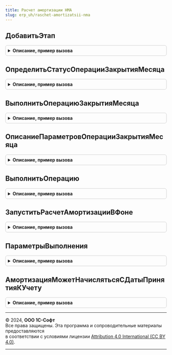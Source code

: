 ```yaml
---
title: Расчет амортизации НМА
slug: erp_uh/raschet-amortizatsii-nma
---
```



## ДобавитьЭтап
<details style="margin: 1em 0; padding: 0.5em; border: 1px solid #ccc; border-radius: 6px;">

<summary style="font-weight: bold; cursor: pointer;">Описание, пример вызова</summary>

```bsl

// Добавляет этап в таблицу этапов закрытия месяца.
// Элементы данной таблицы являются элементами второго уровня в дереве этапов в форме закрытия месяца.
//
// Параметры:
// 	ТаблицаЭтапов - (См. Обработки.ОперацииЗакрытияМесяца.ЗаполнитьОписаниеЭтаповЗакрытияМесяца)
// 	ТекущийРодитель - Строка - идентификатор группы.
Процедура ДобавитьЭтап(ТаблицаЭтапов,ТекущийРодитель) Экспорт
```

Пример вызова
```bsl
РасчетАмортизацииНМА.ДобавитьЭтап(ТаблицаЭтапов, ТекущийРодитель) 
```
</details>

## ОпределитьСтатусОперацииЗакрытияМесяца
<details style="margin: 1em 0; padding: 0.5em; border: 1px solid #ccc; border-radius: 6px;">

<summary style="font-weight: bold; cursor: pointer;">Описание, пример вызова</summary>

```bsl

// Опредяет статус операции "НачислениеАмортизацииНМА".
//
// Параметры:
//  ПараметрыОбработчика - Структура - Параметры обработчика
Процедура ОпределитьСтатусОперацииЗакрытияМесяца(ПараметрыОбработчика) Экспорт
```

Пример вызова
```bsl
РасчетАмортизацииНМА.ОпределитьСтатусОперацииЗакрытияМесяца(ПараметрыОбработчика) 
```
</details>

## ВыполнитьОперациюЗакрытияМесяца
<details style="margin: 1em 0; padding: 0.5em; border: 1px solid #ccc; border-radius: 6px;">

<summary style="font-weight: bold; cursor: pointer;">Описание, пример вызова</summary>

```bsl

// Выполняет операцию "НачислениеАмортизацииНМА".
//
// Параметры:
//  ПараметрыОбработчика - Структура - Параметры обработчика
Процедура ВыполнитьОперациюЗакрытияМесяца(ПараметрыОбработчика) Экспорт
```

Пример вызова
```bsl
РасчетАмортизацииНМА.ВыполнитьОперациюЗакрытияМесяца(ПараметрыОбработчика) 
```
</details>

## ОписаниеПараметровОперацииЗакрытияМесяца
<details style="margin: 1em 0; padding: 0.5em; border: 1px solid #ccc; border-radius: 6px;">

<summary style="font-weight: bold; cursor: pointer;">Описание, пример вызова</summary>

```bsl

// Формирует описание технологических параметров.
//
// Возвращаемое значение:
//  ТаблицаЗначений - Описание параметров операции закрытия месяца
Функция ОписаниеПараметровОперацииЗакрытияМесяца() Экспорт
```

Пример вызова
```bsl
Результат = РасчетАмортизацииНМА.ОписаниеПараметровОперацииЗакрытияМесяца() 
```
</details>

## ВыполнитьОперацию
<details style="margin: 1em 0; padding: 0.5em; border: 1px solid #ccc; border-radius: 6px;">

<summary style="font-weight: bold; cursor: pointer;">Описание, пример вызова</summary>

```bsl

// Выполняет расчет амортизации за указанный период.
//
// Параметры:
//  НачалоРасчета - Дата - Начало периода с которого требуется выполнить операцию
//  КонецРасчета - Дата - Конец периода по который требуется выполнить операцию
//  СписокОрганизаций - Массив из СправочникСсылка.Организации - Список организаций
//  ИдентификаторРасчета - УникальныйИдентификатор - идентификатор расчета
//
// Возвращаемое значение:
//  Структура - результат расчета амортизации:
// 		* ЕстьОшибки - Булево - Истина, если были зарегистрированы ошибки во время выполнения
// 		* ТекстОшибки - Строка - Текст ошибки
// 		* КоличествоДанных - Число - Количество объектов, по которым рассчитана амортизация
//
Функция ВыполнитьОперацию(НачалоРасчета, КонецРасчета, СписокОрганизаций, ИдентификаторРасчета) Экспорт
```

Пример вызова
```bsl
Результат = РасчетАмортизацииНМА.ВыполнитьОперацию(НачалоРасчета, КонецРасчета, СписокОрганизаций, ИдентификаторРасчета) 
```
</details>

## ЗапуститьРасчетАмортизацииВФоне
<details style="margin: 1em 0; padding: 0.5em; border: 1px solid #ccc; border-radius: 6px;">

<summary style="font-weight: bold; cursor: pointer;">Описание, пример вызова</summary>

```bsl

// Используется для расчета амортизации НМА в фоне.
//
// Параметры:
//  ПараметрыРасчета - см. ПараметрыВыполнения
//  ИдентификаторФормы - УникальныйИдентификатор -
//
// Возвращаемое значение:
//  см. ДлительныеОперации.ВыполнитьФункцию
//
Функция ЗапуститьРасчетАмортизацииВФоне(ПараметрыРасчета, ИдентификаторФормы) Экспорт
```

Пример вызова
```bsl
Результат = РасчетАмортизацииНМА.ЗапуститьРасчетАмортизацииВФоне(ПараметрыРасчета, ИдентификаторФормы) 
```
</details>

## ПараметрыВыполнения
<details style="margin: 1em 0; padding: 0.5em; border: 1px solid #ccc; border-radius: 6px;">

<summary style="font-weight: bold; cursor: pointer;">Описание, пример вызова</summary>

```bsl

// Формирует параметры необходимые для расчета амортизации
//
// Возвращаемое значение:
//  Структура - Содержит поля:
//      * Период - Дата - Период в котором требуется рассчитать амортизацию (обязательный).
//      * СписокОрганизаций - Массив из СправочникСсылка.Организации -
//      * ЕстьОшибки - Булево - Признак наличия ошибок.
//      * ТекстОшибки - Строка - Текст исключения вызванного ошибкой.
//      * ВернутьПараметрыРасчета - Булево - Истина, если требуется вернуть, параметры расчета амортизации.
//      * АдресПараметровРасчета - Строка - Адрес временного хранилища.
//      * ЗаписатьДанные - Булево - Записать расчет амортизации.
//      * МенеджерВременныхТаблиц - МенеджерВременныхТаблиц - Менеджер временных таблиц.
//      * ИспользуемыеТаблицы - Строка - Таблицы, которые сформированы при расчете.
//      * КоличествоОбработанныхДанных - Число - Количество данных, обработанных при расчете, используется для замера.
//      * ПараметрыРасчетаПереопределены - Булево - Истина, если параметры расчета определяются в вызывающей процедуре.
//      * НомерПакета - Число - Номер пакета.
//      * Ссылка - ДокументСсылка.АмортизацияНМА2_4, ДокументСсылка.АмортизацияНМА2_4 - Ссылка на документ.
//      * Ответственный	- СправочникСсылка.Пользователи - Ответственный за документ (может быть не заполнен).
//      * Комментарий - Строка - Комментарий документа.
//      * НомерДоРасчета - Число - Номер задания до начала расчета.
//      * ПакетыАмортизации - ТаблицаЗначений - Содержит список организаций и номера пакетов (может быть не заполнен):
//             ** Организация - СправочникСсылка.Организации -
//             ** НомерПакета - Число -
//
Функция ПараметрыВыполнения() Экспорт
```

Пример вызова
```bsl
Результат = РасчетАмортизацииНМА.ПараметрыВыполнения() 
```
</details>

## АмортизацияМожетНачислятьсяСДатыПринятияКУчету
<details style="margin: 1em 0; padding: 0.5em; border: 1px solid #ccc; border-radius: 6px;">

<summary style="font-weight: bold; cursor: pointer;">Описание, пример вызова</summary>

```bsl

// Определяет может ли амортизация начисляться с даты принятия к учету хотя бы у одной организации.
//
// Параметры:
//  СписокОрганизаций - Массив из СправочникСсылка.Организации - Список организаций
//  Период - Дата - Период.
//
// Возвращаемое значение:
//  Булево - Истина, если амортизация может начисляться с даты принятия к учету..
Функция АмортизацияМожетНачислятьсяСДатыПринятияКУчету(СписокОрганизаций, Период) Экспорт
```

Пример вызова
```bsl
Результат = РасчетАмортизацииНМА.АмортизацияМожетНачислятьсяСДатыПринятияКУчету(СписокОрганизаций, Период) 
```
</details>

---

© 2024, **ООО 1С-Софт**  
Все права защищены. Эта программа и сопроводительные материалы предоставляются  
в соответствии с условиями лицензии [Attribution 4.0 International (CC BY 4.0)](https://creativecommons.org/licenses/by/4.0/legalcode).

---
